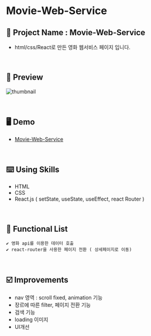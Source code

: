 # Movie-Web-Service

## 📅 Project Name : Movie-Web-Service
* html/css/React로 만든 영화 웹서비스 페이지 입니다.

<br/>


## 📱 Preview
![thumbnail](https://user-images.githubusercontent.com/39701029/150687919-42293088-2755-45d3-b13c-87000308aa34.jpg)


<br/>

## 🖥 Demo
- [Movie-Web-Service](https://hlpark0209.github.io/Movie-Web-Service/)

<br/>

## ⌨️ Using Skills

* HTML    
* CSS    
* React.js ( setState, useState, useEffect, react Router )

<br/>

## 📑 Functional List
```
✔️ 영화 api를 이용한 데이터 호출 
✔️ react-router을 사용한 페이지 전환 ( 상세페이지로 이동)
```
<br/>

## ☑️ Improvements

* nav 영역 : scroll fixed, animation 기능
* 장르에 따른 filter, 페이지 전환 기능
* 검색 기능
* loading 이미지
* UI개선

<br/>
